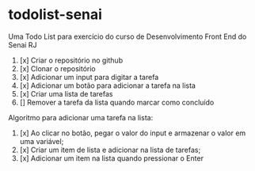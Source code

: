 # todolist-senai
Uma Todo List para exercício do curso de Desenvolvimento Front End do Senai RJ

1. [x] Criar o repositório no github
2. [x] Clonar o repositório
3. [x] Adicionar um input para digitar a tarefa
4. [x] Adicionar um botão para adicionar a tarefa na lista
5. [x] Criar uma lista de tarefas
6. [] Remover a tarefa da lista quando marcar como concluído


Algoritmo para adicionar uma tarefa na lista:
1. [x] Ao clicar no botão, pegar o valor do input e armazenar o valor em uma variável;
2. [x] Criar um item de lista e adicionar na lista de tarefas;
3. [x] Adicionar um item na lista quando pressionar o Enter
